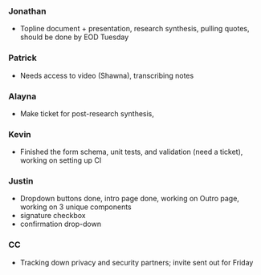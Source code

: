### Jonathan
- Topline document + presentation, research synthesis, pulling quotes, should be done by EOD Tuesday

### Patrick
- Needs access to video (Shawna), transcribing notes

### Alayna
- Make ticket for post-research synthesis, 

### Kevin
- Finished the form schema, unit tests, and validation (need a ticket), working on setting up CI

### Justin
- Dropdown buttons done, intro page done, working on Outro page, working on 3 unique components
- signature checkbox
- confirmation drop-down

### CC
- Tracking down privacy and security partners; invite sent out for Friday
